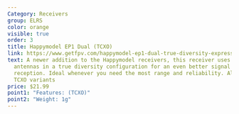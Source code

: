 ```yaml
---
Category: Receivers
group: ELRS
color: orange
visible: true
order: 3
title: Happymodel EP1 Dual (TCXO)
link: https://www.getfpv.com/happymodel-ep1-dual-true-diversity-expresslrs-receiver-w-antennas.html
text: A newer addition to the Happymodel receivers, this receiver uses two
  antennas in a true diversity configuration for an even better signal
  reception. Ideal whenever you need the most range and reliability. Also with
  TCXO variants
price: $21.99
point1: "Features: (TCXO)"
point2: "Weight: 1g"
---
```

